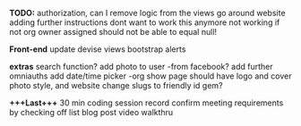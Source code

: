 **TODO:**
authorization, can I remove logic from the views
go around website adding further instructions
dont want to work this anymore not working if not org owner
assigned should not be able to equal null!

**Front-end**
update devise views
bootstrap alerts


**extras**
search function?
add photo to user -from facebook?
add further omniauths
add date/time picker 
-org show page should have logo and cover photo style, and website
change slugs to friendly id gem?

**+++Last+++**
30 min coding session record
confirm meeting requirements by checking off list
blog post
video walkthru
